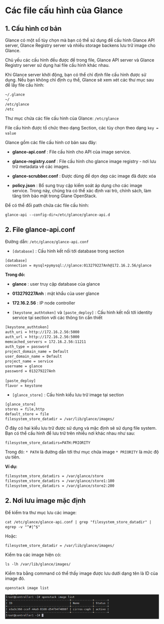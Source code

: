 # Các file cấu hình của Glance

## 1. Cấu hình cơ bản

Glance có một số tùy chọn mà bạn có thể sử dụng để cấu hình Glance API server, Glance Registry server và nhiều storage backens lưu trữ image cho Glance.

Chủ yếu các cấu hình đều được để trong file, Glance API server và Glance Registry server sử dụng hai file cấu hình khác nhau.

Khi Glance server khởi động, bạn có thể chỉ định file cấu hình được sử dụng. Nếu bạn không chỉ định cụ thể, Glance sẽ xem xét các thư mục sau để lấy file cấu hình:

```
~/.glance
~/
/etc/glance
/etc
```

Thư mục chứa các file cấu hình của Glance: `/etc/glance`

File cấu hình được tổ chức theo dạng Section, các tùy chọn theo dạng `key = value`

Glance gồm các file cấu hình cơ bản sau đây:

- **glance-api.conf** : File cấu hình cho API của image service.

- **glance-registry.conf** : File cấu hình cho glance image registry - nơi lưu trữ metadata về các images.

- **glance-scrubber.conf** : Được dùng để dọn dẹp các image đã được xóa

- **policy.json** : Bổ sung truy cập kiểm soát áp dụng cho các image service. Trong này, chúng tra có thể xác định vai trò, chính sách, làm tăng tính bảo mật trong Glane OpenStack.

Để có thể đổi path chứa các file cấu hình:

```
glance-api --config-dir=/etc/glance/glance-api.d
```

## 2. File glance-api.conf

Đường dẫn: `/etc/glance/glance-api.conf`

- `[database]` : Cấu hình kết nối tới database trong section

```
[database]
connection = mysql+pymysql://glance:013279227Anh@172.16.2.56/glance
```

**Trong đó:**

- **glance** : user truy cập database của glance

- **013279227Anh** : mật khẩu của user glance

- **172.16.2.56** : IP node controller

- `[keystone_authtoken]` và `[paste_deploy]` : Cấu hình kết nối tới identity service tại section với các thông tin cần thiết

```
[keystone_authtoken]
auth_uri = http://172.16.2.56:5000
auth_url = http://172.16.2.56:5000
memcached_servers = 172.16.2.56:11211
auth_type = password
project_domain_name = Default
user_domain_name = Default
project_name = service
username = glance
password = 013279227Anh

[paste_deploy]
flavor = keystone
```

- `[glance_store]` : Cấu hình kiểu lưu trữ image tại section

```
[glance_store]
stores = file,http
default_store = file
filesystem_store_datadir = /var/lib/glance/images/
```

Ở đây có hai kiểu lưu trữ được sử dụng và mặc định sẽ sử dụng file system. Bạn có thể cấu hình để lưu trữ trên nhiều nơi khác nhau như sau:

```
filesystem_store_datadirs=PATH:PRIORITY
```

Trong đó: `* PATH` là đường dẫn tới thư mục chứa image `* PRIORITY` là mức độ ưu tiên.

**Ví dụ:**

```
filesystem_store_datadirs = /var/glance/store
filesystem_store_datadirs = /var/glance/store1:100
filesystem_store_datadirs = /var/glance/store2:200
```

## 2. Nơi lưu image mặc định

Để kiểm tra thư mục lưu các image:

```
cat /etc/glance/glance-api.conf | grep "filesystem_store_datadir" | egrep -v "^#|^$"
```

Hoặc:

```
filesystem_store_datadir = /var/lib/glance/images/
```

Kiểm tra các image hiện có:

```
ls -lh /var/lib/glance/images/
```

Kiểm tra bằng command có thể thấy image được lưu dưới dạng tên là ID của image đó.

```
openstack image list
```

![](../images/Screenshot_4.png)